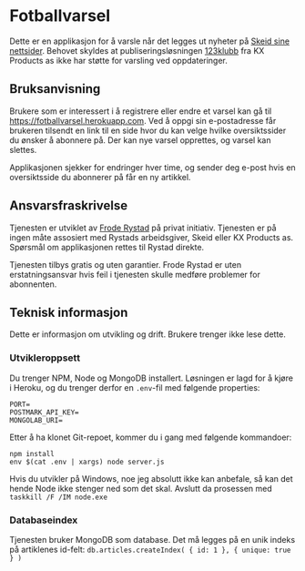 # Fotballvarsel #

Dette er en applikasjon for å varsle når det legges ut nyheter på [Skeid sine nettsider](http://skeid.no). Behovet skyldes at publiseringsløsningen [123klubb](http://www.123klubb.no/) fra KX Products as ikke har støtte for varsling ved oppdateringer.

## Bruksanvisning ##

Brukere som er interessert i å registrere eller endre et varsel kan gå til https://fotballvarsel.herokuapp.com. Ved å oppgi sin e-postadresse får brukeren tilsendt en link til en side hvor du kan velge hvilke oversiktssider du ønsker å abonnere på. Der kan nye varsel opprettes, og varsel kan slettes.

Applikasjonen sjekker for endringer hver time, og sender deg e-post hvis en oversiktsside du abonnerer på får en ny artikkel.

## Ansvarsfraskrivelse ##

Tjenesten er utviklet av [Frode Rystad](mailto:frode.rystad@gmail.com) på privat initiativ. Tjenesten er på ingen måte assosiert med Rystads arbeidsgiver, Skeid eller KX Products as. Spørsmål om applikasjonen rettes til Rystad direkte.

Tjenesten tilbys gratis og uten garantier. Frode Rystad er uten erstatningsansvar hvis feil i tjenesten skulle medføre problemer for abonnenten.

## Teknisk informasjon ##

Dette er informasjon om utvikling og drift. Brukere trenger ikke lese dette.

### Utvikleroppsett

Du trenger NPM, Node og MongoDB installert. Løsningen er lagd for å kjøre i Heroku, og du trenger derfor en `.env`-fil med følgende properties:

```
PORT=  
POSTMARK_API_KEY=  
MONGOLAB_URI=  
```

Etter å ha klonet Git-repoet, kommer du i gang med følgende kommandoer:

```
npm install  
env $(cat .env | xargs) node server.js  
```

Hvis du utvikler på Windows, noe jeg absolutt ikke kan anbefale, så kan det hende Node ikke stenger ned
som det skal. Avslutt da prosessen med `taskkill /F /IM node.exe`

### Databaseindex

Tjenesten bruker MongoDB som database. Det må legges på en unik indeks på artiklenes id-felt:
```db.articles.createIndex( { id: 1 }, { unique: true } )```
